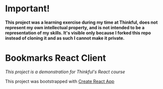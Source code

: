 # Important!

**This project was a learning exercise during my time at Thinkful, does not represent my own intellectual property, and is not intended to be a representation of my skills.  It's visible only because I forked this repo instead of cloning it and as such I cannot make it private.**

# Bookmarks React Client
_This project is a demonstration for Thinkful's React course_

This project was bootstrapped with [Create React App](https://github.com/facebook/create-react-app)
